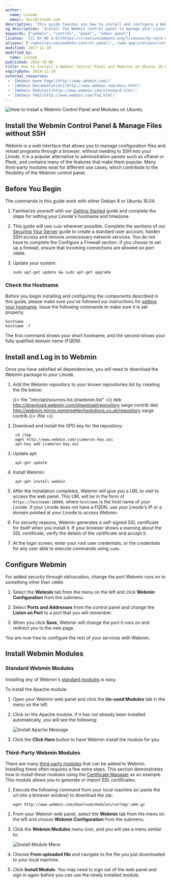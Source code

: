 ```yaml
---
author:
  name: Linode
  email: docs@linode.com
description: 'This guide teaches you how to install and configure a Webmin control panel for system administration.'
og_description: 'Install the Webmin control panel to manage your Linux system administration from a web browser, without needing to SSH into your machine. This guide shows you how.'
keywords: ["webmin", "control", "panel", "admin panel"]
license: '[CC BY-ND 4.0](https://creativecommons.org/licenses/by-nd/4.0)'
aliases: ['/websites/cms/webmin-control-panel/','/web-applications/control-panels/webmin/installing-webmin/']
modified: 2017-11-10
modified_by:
  name: Linode
published: 2014-10-08
title: How to Install a Webmin Control Panel and Modules on Ubuntu 16.04
expiryDate: 2019-11-10
external_resources:
 - '[Webmin Home Page](http://www.webmin.com/)'
 - '[Webmin Documentation](http://www.webmin.com/docs.html)'
 - '[Webmin Modules](http://www.webmin.com/standard.html)'
 - '[Webmin FAQ](http://www.webmin.com/faq.html)'
---
```


![How to Install a Webmin Control Panel and Modules on Ubuntu](Webmin_Control_Panel_smg.jpg)

## Install the Webmin Control Panel & Manage Files without SSH

Webmin is a web interface that allows you to manage configuration files and reload programs through a browser, without needing to SSH into your Linode. It is a popular alternative to administration panels such as cPanel or Plesk, and contains many of the features that make them popular. Many third-party modules exist for different use cases, which contribute to the flexibility of the Webmin control panel.

## Before You Begin

The commands in this guide work with either Debian 8 or Ubuntu 16.04.

1.  Familiarize yourself with our [Getting Started](/docs/getting-started) guide and complete the steps for setting your Linode's hostname and timezone.

2.  This guide will use `sudo` wherever possible. Complete the sections of our [Securing Your Server](/docs/security/securing-your-server) guide to create a standard user account, harden SSH access and remove unnecessary network services. You do not have to complete the Configure a Firewall section. If you choose to set up a firewall, ensure that incoming connections are allowed on port `10000`.

3.  Update your system:

        sudo apt-get update && sudo apt-get upgrade

### Check the Hostname

Before you begin installing and configuring the components described in this guide, please make sure you've followed our instructions for [setting your hostname](/docs/getting-started#ubuntu--debian). Issue the following commands to make sure it is set properly:

    hostname
    hostname -f

The first command shows your short hostname, and the second shows your fully qualified domain name (FQDN).

## Install and Log in to Webmin

Once you have satisfied all dependencies, you will need to download the Webmin package to your Linode.

1. Add the Webmin repository to your known repositories list by creating the file below:

    {{< file "/etc/apt/sources.list.d/webmin.list" >}}
deb http://download.webmin.com/download/repository sarge contrib
deb http://webmin.mirror.somersettechsolutions.co.uk/repository sarge contrib
{{< /file >}}

2. Download and install the GPG key for the repository:

        cd /tmp
        wget http://www.webmin.com/jcameron-key.asc
        apt-key add jcameron-key.asc

3. Update apt:

        apt-get update

4. Install Webmin:

        apt-get install webmin

5. After the installation completes, Webmin will give you a URL to visit to access the web panel. This URL will be in the form of `https://hostname:10000`, where `hostname` is the host name of your Linode. If your Linode does not have a FQDN, use your Linode's IP or a domain pointed at your Linode to access Webmin.

6. For security reasons, Webmin generates a self-signed SSL certificate for itself when you install it. If your browser shows a warning about the SSL certificate, verify the details of the certificate and accept it.

7. At the login screen, enter your root user credentials, or the credentials for any user able to execute commands using `sudo`.

## Configure Webmin

For added security through obfuscation, change the port Webmin runs on to something other than `10000`.

1.  Select the **Webmin** tab from the menu on the left and click **Webmin Configuration** from the submenu.

2.  Select **Ports and Addresses** from the control panel and change the **Listen on Port** to a port that you will remember.

3.  When you click **Save**, Webmin will change the port it runs on and redirect you to the new page.

You are now free to configure the rest of your services with Webmin.

## Install Webmin Modules

### Standard Webmin Modules

Installing any of Webmin's [standard modules](http://www.webmin.com/standard.html) is easy.

To install the Apache module:

1.  Open your Webmin web panel and click the **Un-used Modules** tab in the menu on the left.

2.  Click on the Apache module. If it has not already been installed automatically, you will see the following:

    ![Install Apache Message](install_plugin.png "Install Apache Message")

3.  Click the **Click Here** button to have Webmin install the module for you.

### Third-Party Webmin Modules

There are many [third-party modules](http://www.webmin.com/cgi-bin/search_third.cgi?modules=1) that can be added to Webmin. Installing these often requires a few extra steps. This section demonstrates how to install these modules using the [Certificate Manager](http://www.webmin.com/virtualmin.html) as an example. This module allows you to generate or import SSL certificates.

1.  Execute the following command from your local machine (or paste the url into a browser window) to download the zip:

        wget http://www.webmin.com/download/modules/certmgr.wbm.gz

2.  From your Webmin web panel, select the **Webmin** tab from the menu on the left and choose **Webmin Configuration** from the submenu.

3.  Click the **Webmin Modules** menu icon, and you will see a menu similar to:

    ![Install Module Menu](install-module-menu.png "Install Module Menu")

4.  Choose **From uploaded file** and navigate to the file you just downloaded to your local machine.

5.  Click **Install Module**. You may need to sign out of the web panel and sign in again before you can use the newly installed module.

